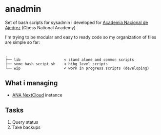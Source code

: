 # anadmin
Set of bash scripts for sysadmin i developed for [Academia Nacional de Ajedrez](https://anaj.org.ve/) (Chess National Academy).

I'm trying to be modular and easy to ready code so my organization of files are simple so far:

<pre><code>
.
├── lib                    < stand alone and common scripts
├── some_bash_script.sh    < hihg level scripts
└── wip                    < work in progress scripts (developing)
</code></pre>

## What i managing

* [ANA NextCloud](https://virtual.anaj.org.ve/) instance

## Tasks

1. Query status
2. Take backups
